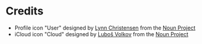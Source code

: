 # Credits

* Profile icon "User" designed by <a href="http://www.thenounproject.com/lynnthemac">Lynn Christensen</a> from the <a href="http://www.thenounproject.com">Noun Project</a>
* iCloud icon "Cloud" designed by <a href="http://www.thenounproject.com/Luboš Volkov">Luboš Volkov</a> from the <a href="http://www.thenounproject.com">Noun Project</a>
